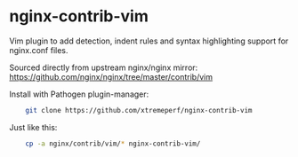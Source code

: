 # nginx-contrib-vim

Vim plugin to add detection, indent rules and syntax highlighting support for nginx.conf files.

Sourced directly from upstream nginx/nginx mirror:
https://github.com/nginx/nginx/tree/master/contrib/vim

Install with Pathogen plugin-manager:
```bash
    git clone https://github.com/xtremeperf/nginx-contrib-vim
```

Just like this:
```bash
    cp -a nginx/contrib/vim/* nginx-contrib-vim/
```

